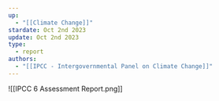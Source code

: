 ```yaml
---
up:
  - "[[Climate Change]]"
stardate: Oct 2nd 2023
update: Oct 2nd 2023
type:
  - report
authors:
  - "[[IPCC - Intergovernmental Panel on Climate Change]]"
---
```



![[IPCC 6 Assessment Report.png]]